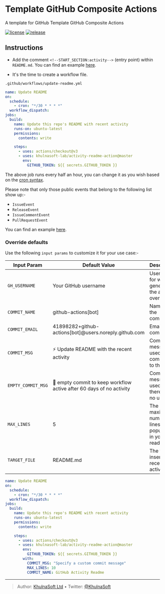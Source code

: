 # Template GitHub Composite Actions

A template for GitHub Template GitHub Composite Actions

[![license][license-img]][license-url]
[![release][release-img]][release-url]

## Instructions

- Add the comment `<!--START_SECTION:activity-->` (entry point) within `README.md`. You can find an example [here][].

- It's the time to create a workflow file.

`.github/workflows/update-readme.yml`

``` yml
name: Update README
on:
  schedule:
    - cron: "*/30 * * * *"
  workflow_dispatch:
jobs:
  build:
    name: Update this repo's README with recent activity
    runs-on: ubuntu-latest
    permissions:
      contents: write

    steps:
      - uses: actions/checkout@v3
      - uses: khulnasoft-lab/activity-readme-action@master
        env:
          GITHUB_TOKEN: ${{ secrets.GITHUB_TOKEN }}
```

The above job runs every half an hour, you can change it as you wish based on the [cron syntax][].

Please note that only those public events that belong to the following list show up:-

- `IssueEvent`
- `ReleaseEvent`
- `IssueCommentEvent`
- `PullRequestEvent`

You can find an example [here][1].

### Override defaults

Use the following `input params` to customize it for your use case:-

| Input Param        | Default Value                                                            | Description                                               |
|--------------------|--------------------------------------------------------------------------|-----------------------------------------------------------|
| `GH_USERNAME`      | Your GitHub username                                                     | Username for which to generate the activity overview      |
| `COMMIT_NAME`      | github-actions\[bot\]                                                    | Name of the committer                                     |
| `COMMIT_EMAIL`     | 41898282+github-actions\[bot\]@users.noreply.github.com                  | Email of the committer                                    |
| `COMMIT_MSG`       | :zap: Update README with the recent activity                             | Commit message used while committing to the repo          |
| `EMPTY_COMMIT_MSG` | :memo: empty commit to keep workflow active after 60 days of no activity | Commit message used when there are no updates             |
| `MAX_LINES`        | 5                                                                        | The maximum number of lines populated in your readme file |
| `TARGET_FILE`      | README.md                                                                | The file to insert recent activity into                   |

``` yml
name: Update README
on:
  schedule:
    - cron: "*/30 * * * *"
  workflow_dispatch:
jobs:
  build:
    name: Update this repo's README with recent activity
    runs-on: ubuntu-latest
    permissions:
      contents: write

    steps:
      - uses: actions/checkout@v3
      - uses: khulnasoft-lab/activity-readme-action@master
        env:
          GITHUB_TOKEN: ${{ secrets.GITHUB_TOKEN }}
        with:
          COMMIT_MSG: "Specify a custom commit message"
          MAX_LINES: 10
          COMMIT_NAME: GitHub Activity Readme
```

  [here]: https://github.com/khulnasoft-lab/khulnasoft-lab/blob/master/README.md
  [cron syntax]: https://jasonet.co/posts/scheduled-actions/#the-cron-syntax
  [1]: https://github.com/khulnasoft-lab/khulnasoft-lab/blob/master/.github/workflows/update-readme.yml

----
> Author: [KhulnaSoft Ltd](https://www.khulnasoft.com/) &bull;
> Twitter: [@KhulnaSoft](https://twitter.com/khulnasoft)

[license-url]: LICENSE
[license-img]: https://badgen.net/github/license/khulnasoft/action-composite-template

[release-url]: https://github.com/khulnasoft/action-composite-template/releases
[release-img]: https://badgen.net/github/release/khulnasoft/action-composite-template
